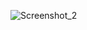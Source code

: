 ![Screenshot_2](https://user-images.githubusercontent.com/77770251/115436060-34de6300-a213-11eb-823f-730d530717bf.png)


